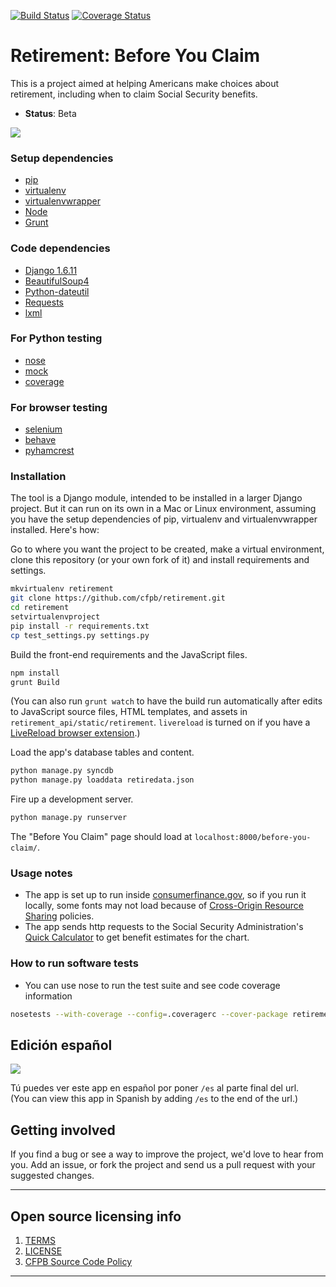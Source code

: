 [![Build Status](https://travis-ci.org/cfpb/retirement.png)](https://travis-ci.org/cfpb/retirement) [![Coverage Status](https://coveralls.io/repos/cfpb/retirement/badge.svg)](https://coveralls.io/r/cfpb/retirement)

# Retirement: Before You Claim

This is a project aimed at helping Americans make choices about retirement, including when to claim Social Security benefits.
  - **Status**: Beta

![](retirement_screenshot.png)

### Setup dependencies
 * [pip](https://pypi.python.org/pypi/pip)
 * [virtualenv](https://virtualenv.pypa.io/en/latest/)
 * [virtualenvwrapper](https://virtualenvwrapper.readthedocs.org/en/latest/)
 * [Node](http://nodejs.org/)
 * [Grunt](http://gruntjs.com/)

### Code dependencies
 * [Django 1.6.11](https://docs.djangoproject.com/en/1.6/)
 * [BeautifulSoup4](http://www.crummy.com/software/BeautifulSoup/bs4/doc/)
 * [Python-dateutil](https://dateutil.readthedocs.org/en/latest/)
 * [Requests](http://docs.python-requests.org/en/latest/)
 * [lxml](http://lxml.de/installation.html)

### For Python testing
 * [nose](https://nose.readthedocs.org/en/latest/)
 * [mock](https://mock.readthedocs.org/en/latest/)
 * [coverage](http://nedbatchelder.com/code/coverage/)

### For browser testing
* [selenium](http://selenium.googlecode.com/svn/trunk/docs/api/py/index.html)
* [behave](http://pythonhosted.org/behave/)
* [pyhamcrest](https://pyhamcrest.readthedocs.org/)

<!--
 * [Homebrew](http://brew.sh)
 * [Django localflavor](https://github.com/django/django-localflavor)
 * [Django Rest Framework](http://www.django-rest-framework.org)
 * [MySQL Python](http://mysql-python.sourceforge.net/)
 * [South](http://south.aeracode.org)
 * [django-cors-headers](https://github.com/ottoyiu/django-cors-headers)
-->

### Installation
The tool is a Django module, intended to be installed in a larger Django project. But it can run on its own in a Mac or Linux environment, assuming you have the setup dependencies of pip, virtualenv and virtualenvwrapper installed. Here's how:

Go to where you want the project to be created, make a virtual environment, clone this repository (or your own fork of it) and install requirements and settings.
```bash
mkvirtualenv retirement
git clone https://github.com/cfpb/retirement.git
cd retirement
setvirtualenvproject
pip install -r requirements.txt
cp test_settings.py settings.py
```

Build the front-end requirements and the JavaScript files.
```bash
npm install
grunt Build
```

(You can also run `grunt watch` to have the build run automatically after edits to JavaScript source files, HTML templates, and assets in `retirement_api/static/retirement`. `livereload` is turned on if you have a [LiveReload browser extension](http://livereload.com/extensions/).)

Load the app's database tables and content.
```bash
python manage.py syncdb
python manage.py loaddata retiredata.json
```

Fire up a development server.
```bash
python manage.py runserver
```

The "Before You Claim" page should load at `localhost:8000/before-you-claim/`.

### Usage notes
- The app is set up to run inside [consumerfinance.gov](http://www.consumerfinance.gov), so if you run it locally, some fonts may not load because of [Cross-Origin Resource Sharing](http://www.w3.org/TR/cors/) policies.
- The app sends http requests to the Social Security Administration's [Quick Calculator](http://www.ssa.gov/OACT/quickcalc/index.html) to get benefit estimates for the chart.

### How to run software tests
- You can use nose to run the test suite and see code coverage information
```bash
nosetests --with-coverage --config=.coveragerc --cover-package retirement_api
```

## Edición español

![](spanish_screenshot.png)

Tú puedes ver este app en español por poner `/es` al parte final del url.  
(You can view this app in Spanish by adding `/es` to the end of the url.)



## Getting involved
If you find a bug or see a way to improve the project, we'd love to hear from you.
Add an issue, or fork the project and send us a pull request with your suggested changes.

----

## Open source licensing info
1. [TERMS](TERMS.md)
2. [LICENSE](LICENSE)
3. [CFPB Source Code Policy](https://github.com/cfpb/source-code-policy/)


----
